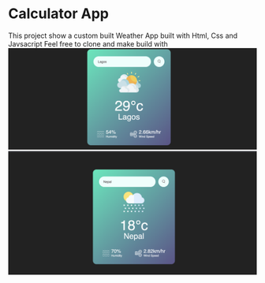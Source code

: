 # **Calculator App**
This project show a custom built Weather App built with Html, Css and Javsacript
Feel free to clone and make build with
![Lagos](images/Lagos.png)
![Nepal](images/Nepal.png)